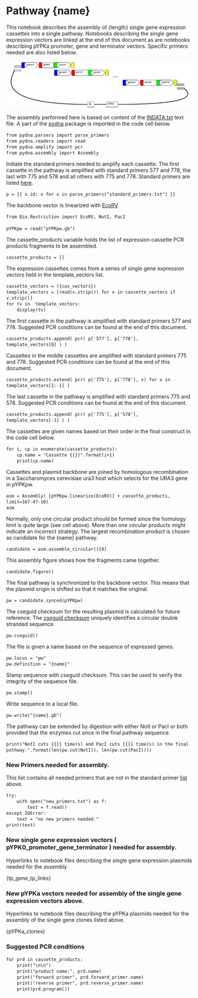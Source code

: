 # Pathway {name}

This notebook describes the assembly of {length} single gene expression cassettes into a single pathway. 
Notebooks describing the single gene expression vectors are linked at the end of this document as are notebooks 
describing pYPKa promoter, gene and terminator vectors. Specific primers needed are also listed below.

![pathway with N genes](pw.png "pathway with N genes")

The assembly performed here is based on content of the [INDATA.txt](INDATA.txt) text file.
A part of the [pydna](https://pypi.python.org/pypi/pydna/) package is imported in the code cell below.

    from pydna.parsers import parse_primers
    from pydna.readers import read
    from pydna.amplify import pcr
    from pydna.assembly import Assembly

Initiate the standard primers needed to amplify each cassette.
The first cassette in the pathway is amplified with standard
primers 577 and 778, the last with
775 and 578 and all others with 775 and 778.
Standard primers are listed [here](standard_primers.txt).

    p = {{ x.id: x for x in parse_primers("standard_primers.txt") }}

The backbone vector is linearized with [EcoRV](http://rebase.neb.com/rebase/enz/EcoRV.html).

    from Bio.Restriction import EcoRV, NotI, PacI

    pYPKpw = read("pYPKpw.gb")

The cassette_products variable holds the list of expression cassette PCR products fragments to
be assembled.

    cassette_products = []

The expression cassettes comes from a series of single gene expression vectors 
held in the template_vectors list.

    cassette_vectors = ({cas_vectors})
    template_vectors = [read(v.strip()) for v in cassette_vectors if v.strip()]
    for tv in  template_vectors:
        display(tv)

The first cassette in the pathway is amplified with standard primers 577 and 778. Suggested PCR conditions can be found at the end of this document.

    cassette_products.append( pcr( p['577'], p['778'],  template_vectors[0] ) )

Cassettes in the middle cassettes are amplified with standard primers 775 and 778. Suggested PCR conditions can be found at the end of this document.

    cassette_products.extend( pcr( p['775'], p['778'], v) for v in template_vectors[1:-1] ) 

The last cassette in the pathway is amplified with standard primers 775 and 578. Suggested PCR conditions can be found at the end of this document.

    cassette_products.append( pcr( p['775'], p['578'], template_vectors[-1] ) )

The cassettes are given names based on their order in the final construct in the code cell below.

    for i, cp in enumerate(cassette_products):
        cp.name = "Cassette {{}}".format(i+1)
        print(cp.name)

Cassettes and plasmid backbone are joined by homologous recombination in a Saccharomyces cerevisiae ura3 host
which selects for the URA3 gene in pYPKpw.

    asm = Assembly( [pYPKpw.linearize(EcoRV)] + cassette_products, limit=167-47-10)
    asm

Normally, only one circular product should be formed since the 
homology limit is quite large (see cell above). More than one 
circular products might indicate an incorrect strategy. 
The largest recombination product is chosen as candidate for 
the {name} pathway.

    candidate = asm.assemble_circular()[0]

This assembly figure shows how the fragments came together.
            
    candidate.figure()

The final pathway is synchronized to the backbone vector. This means that
the plasmid origin is shifted so that it matches the original.

    pw = candidate.synced(pYPKpw)

The cseguid checksum for the resulting plasmid is calculated for future reference.
The [cseguid checksum](http://pydna.readthedocs.org/en/latest/pydna.html#pydna.utils.cseguid) 
uniquely identifies a circular double stranded sequence.

    pw.cseguid()

The file is given a name based on the sequence of expressed genes.

    pw.locus = "pw"
    pw.definition = "{name}"

Stamp sequence with cseguid checksum. This can be used to verify the 
integrity of the sequence file.

    pw.stamp()

Write sequence to a local file.

    pw.write("{name}.gb")

The pathway can be extended by digestion with either NotI or PacI or both provided that the enzymes cut once in the final pathway sequence.

    print("NotI cuts {{}} time(s) and PacI cuts {{}} time(s) in the final pathway.".format(len(pw.cut(NotI)), len(pw.cut(PacI))))

### New Primers needed for assembly.

This list contains all needed primers that are not in the standard primer [list](standard_primers.txt) above.

    try:
        with open("new_primers.txt") as f: 
            text = f.read()
    except IOError:
        text = "no new primers needed."
    print(text)

### New single gene expression vectors ( pYPK0_promoter_gene_terminator ) needed for assembly.

Hyperlinks to notebook files describing the single gene expression plasmids needed for the assembly.

{tp_gene_tp_links}

### New pYPKa vectors needed for assembly of the single gene expression vectors above.

Hyperlinks to notebook files describing the pYPKa plasmids needed for the assembly of the single gene clones listed above.

{pYPKa_clones}

### Suggested PCR conditions

    for prd in cassette_products:
        print("\n\n")
        print("product name:", prd.name)
        print("forward primer", prd.forward_primer.name)
        print("reverse primer", prd.reverse_primer.name)
        print(prd.program())

